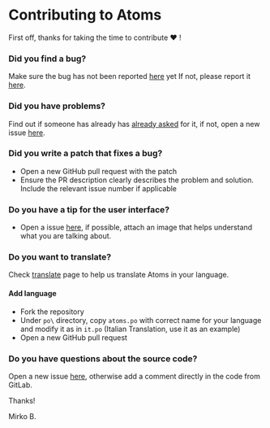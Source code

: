# Contributing to Atoms
First off, thanks for taking the time to contribute :heart: !

### Did you find a bug?
Make sure the bug has not been reported [here](https://github.com/atomsdevs/Atoms/issues) yet
If not, please report it [here](https://github.com/atomsdevs/Atoms/issues/new/choose).

### Did you have problems?
Find out if someone has already has [already asked](https://github.com/atomsdevs/Atoms/issues) for it, if not, open a new issue [here](https://github.com/atomsdevs/Atoms/issues/new/choose).

### Did you write a patch that fixes a bug?
- Open a new GitHub pull request with the patch
- Ensure the PR description clearly describes the problem and solution. Include the relevant issue number if applicable

### Do you have a tip for the user interface?
- Open a issue [here](https://github.com/atomsdevs/Atoms/issues/new?assignees=mirkobrombin%2C+francescomasala&labels=&template=feature_request.md&title=%5BRequest%5D+), if possible,  attach an image that helps understand what you are talking about.

### Do you want to translate?
Check [translate](https://github.com/atomsdevs/Atoms/tree/main/po) page to help us translate Atoms in your language.

#### Add language
- Fork the repository
- Under `po\` directory, copy `atoms.po` with correct name for your language and modify it as in `it.po` (Italian Translation, use it as an example)
- Open a new GitHub pull request

### Do you have questions about the source code?
Open a new issue [here](https://github.com/atomsdevs/Atoms/issues/new), otherwise add a comment directly in the code from GitLab.

Thanks! 

Mirko B.

